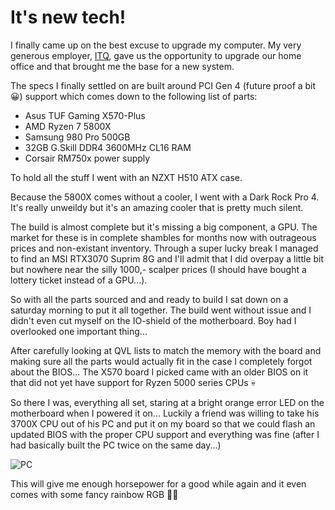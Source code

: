 # It's new tech!

I finally came up on the best excuse to upgrade my computer. My very generous employer, [ITQ](https://www.itq.eu), gave us the opportunity to upgrade our home office and that brought me the base for a new system.

The specs I finally settled on are built around PCI Gen 4 (future proof a bit 😀) support which comes down to the following list of parts:

- Asus TUF Gaming X570-Plus
- AMD Ryzen 7 5800X
- Samsung 980 Pro 500GB
- 32GB G.Skill DDR4 3600MHz CL16 RAM
- Corsair RM750x power supply

To hold all the stuff I went with an NZXT H510 ATX case.

Because the 5800X comes without a cooler, I went with a Dark Rock Pro 4. It's really unweildy but it's an amazing cooler that is pretty much silent.

The build is almost complete but it's missing a big component, a GPU. The market for these is in complete shambles for months now with outrageous prices and non-existant inventory. Through a super lucky break I managed to find an MSI RTX3070 Suprim 8G and I'll admit that I did overpay a little bit but nowhere near the silly 1000,- scalper prices (I should have bought a lottery ticket instead of a GPU...).

So with all the parts sourced and and ready to build I sat down on a saturday morning to put it all together. The build went without issue and I didn't even cut myself on the IO-shield of the motherboard. Boy had I overlooked one important thing...

After carefully looking at QVL lists to match the memory with the board and making sure all the parts would actually fit in the case I completely forgot about the BIOS... The X570 board I picked came with an older BIOS on it that did not yet have support for Ryzen 5000 series CPUs 💀

So there I was, everything all set, staring at a bright orange error LED on the motherboard when I powered it on... Luckily a friend was willing to take his 3700X CPU out of his PC and put it on my board so that we could flash an updated BIOS with the proper CPU support and everything was fine (after I had basically built the PC twice on the same day...)

![PC](/content/new-tech-2021/new-tech-2021.jpeg)

This will give me enough horsepower for a good while again and it even comes with some fancy rainbow RGB 👨‍💻
